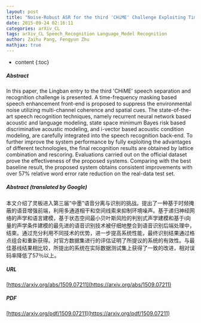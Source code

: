 ```yaml
---
layout: post
title: "Noise-Robust ASR for the third 'CHiME' Challenge Exploiting Time-Frequency Masking based Multi-Channel Speech Enhancement and Recurrent Neural Network"
date: 2015-09-24 02:16:11
categories: arXiv_CL
tags: arXiv_CL Speech_Recognition Language_Model Recognition
author: Zaihu Pang, Fengyun Zhu
mathjax: true
---
```


* content
{:toc}

##### Abstract
In this paper, the Lingban entry to the third 'CHiME' speech separation and recognition challenge is presented. A time-frequency masking based speech enhancement front-end is proposed to suppress the environmental noise utilizing multi-channel coherence and spatial cues. The state-of-the-art speech recognition techniques, namely recurrent neural network based acoustic and language modeling, state space minimum Bayes risk based discriminative acoustic modeling, and i-vector based acoustic condition modeling, are carefully integrated into the speech recognition back-end. To further improve the system performance by fully exploiting the advantages of different technologies, the final recognition results are obtained by lattice combination and rescoring. Evaluations carried out on the official dataset prove the effectiveness of the proposed systems. Comparing with the best baseline result, the proposed system obtains consistent improvements with over 57% relative word error rate reduction on the real-data test set.

##### Abstract (translated by Google)
本文介绍了灵板进入第三届“中墨”语音分离与识别的挑战。提出了一种基于时频掩蔽的语音增强前端，利用多通道相干和空间线索来抑制环境噪声。基于递归神经网络的声学和语言建模，基于状态空间最小贝叶斯风险的判别式声学建模和基于i向量的声学条件建模的最先进的语音识别技术被仔细地整合到语音识别后端处理中，结束。通过充分利用不同技术的优势，进一步提高系统性能，最终识别结果通过格点组合和重新获得。对官方数据集进行的评估证明了所提议的系统的有效性。与最佳基线结果相比较，所提出的系统在实际数据测试集上获得了一致的改进，相对误码率降低了57％以上。

##### URL
[https://arxiv.org/abs/1509.07211](https://arxiv.org/abs/1509.07211)

##### PDF
[https://arxiv.org/pdf/1509.07211](https://arxiv.org/pdf/1509.07211)

